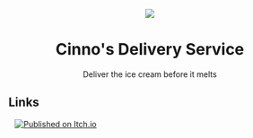 <div align="center">

![](media/cover.png)

# Cinno's Delivery Service

Deliver the ice cream before it melts

</div>

## Links
 
[![Published on Itch.io](https://img.shields.io/badge/itch.io-published-%2390ce59)](https://steffo.itch.io/cinnos)
